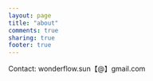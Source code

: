 ```yaml
---
layout: page
title: "about"
comments: true
sharing: true
footer: true
---
```


Contact: wonderflow.sun【@】gmail.com
